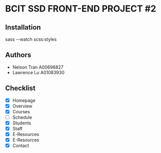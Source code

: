 # BCIT SSD FRONT-END PROJECT #2

## Installation

sass --watch scss:styles

## Authors
- Nelson Tran A00696827
- Lawrence Lu A01083930

## Checklist
- [x] Homepage
- [x] Overview
- [x] Courses
- [ ] Schedule
- [x] Students
- [x] Staff
- [x] E-Resources
- [x] E-Resources
- [x] Contact